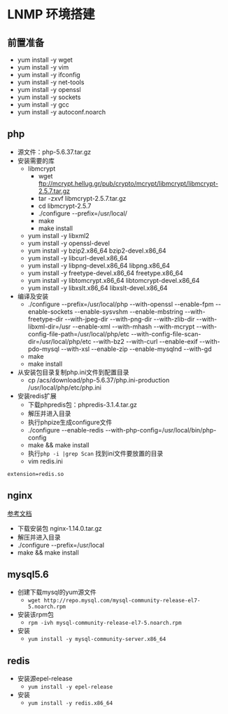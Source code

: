 # LNMP 环境搭建

## 前置准备
- yum install -y wget
- yum install -y vim
- yum install -y ifconfig
- yum install -y net-tools
- yum install -y openssl
- yum install -y sockets
- yum install -y gcc 
- yum install -y autoconf.noarch

## php
- 源文件：php-5.6.37.tar.gz
- 安装需要的库
    + libmcrypt
        * wget ftp://mcrypt.hellug.gr/pub/crypto/mcrypt/libmcrypt/libmcrypt-2.5.7.tar.gz
        * tar -zxvf libmcrypt-2.5.7.tar.gz
        * cd libmcrypt-2.5.7
        * ./configure --prefix=/usr/local/
        * make
        * make install
    + yum install -y libxml2
    + yum install -y openssl-devel
    + yum install -y bzip2.x86_64 bzip2-devel.x86_64
    + yum install -y libcurl-devel.x86_64
    + yum install -y libpng-devel.x86_64 libpng.x86_64
    + yum install -y freetype-devel.x86_64 freetype.x86_64
    + yum install -y libtomcrypt.x86_64 libtomcrypt-devel.x86_64
    + yum install -y libxslt.x86_64 libxslt-devel.x86_64 
- 编译及安装
    - ./configure --prefix=/usr/local/php --with-openssl --enable-fpm --enable-sockets --enable-sysvshm --enable-mbstring --with-freetype-dir --with-jpeg-dir --with-png-dir --with-zlib-dir --with-libxml-dir=/usr --enable-xml --with-mhash --with-mcrypt --with-config-file-path=/usr/local/php/etc --with-config-file-scan-dir=/usr/local/php/etc --with-bz2 --with-curl --enable-exif --with-pdo-mysql --with-xsl --enable-zip --enable-mysqlnd --with-gd
    - make
    - make install
- 从安装包目录复制php.ini文件到配置目录
    + cp /acs/download/php-5.6.37/php.ini-production /usr/local/php/etc/php.ini
- 安装redis扩展
    + 下载phpredis包：phpredis-3.1.4.tar.gz
    + 解压并进入目录
    + 执行phpize生成configure文件
    + ./configure --enable-redis --with-php-config=/usr/local/bin/php-config
    + make && make install
    + 执行`php -i |grep Scan` 找到ini文件要放置的目录
    + vim redis.ini
```
extension=redis.so
```


## nginx
[参考文档](https://sharadchhetri.com/2014/07/31/how-to-install-mysql-server-5-6-on-centos-7-rhel-7/)
- 下载安装包 nginx-1.14.0.tar.gz
- 解压并进入目录
- ./configure --prefix=/usr/local
- make && make install

## mysql5.6
- 创建下载mysql的yum源文件 
    + ` wget http://repo.mysql.com/mysql-community-release-el7-5.noarch.rpm `
- 安装该rpm包
    + `rpm -ivh mysql-community-release-el7-5.noarch.rpm`
- 安装
    + `yum install -y mysql-community-server.x86_64`

## redis
- 安装源epel-release
    + `yum install -y epel-release`
- 安装
    + `yum install -y redis.x86_64`

































